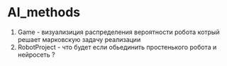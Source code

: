 # AI_methods
1) Game  - визуализиция распределения вероятности робота котрый решает марковскую задачу реализации 
2) RobotProject - что будет если обьединить простенького робота и нейросеть ?

